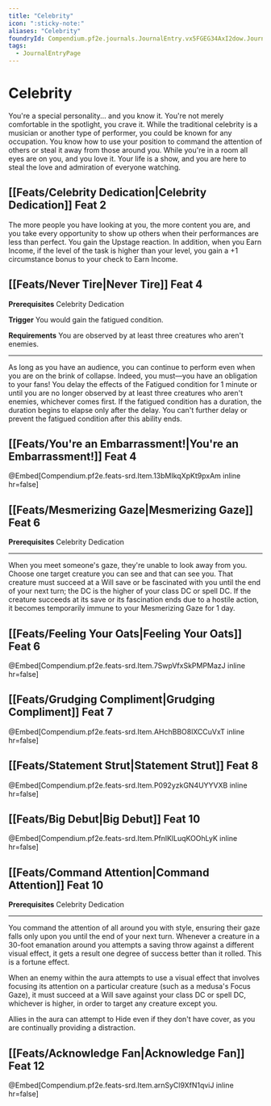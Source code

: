 ```yaml
---
title: "Celebrity"
icon: ":sticky-note:"
aliases: "Celebrity"
foundryId: Compendium.pf2e.journals.JournalEntry.vx5FGEG34AxI2dow.JournalEntryPage.h1zdUIWX1k5PKTnc
tags:
  - JournalEntryPage
---
```


# Celebrity
You're a special personality... and you know it. You're not merely comfortable in the spotlight, you crave it. While the traditional celebrity is a musician or another type of performer, you could be known for any occupation. You know how to use your position to command the attention of others or steal it away from those around you. While you're in a room all eyes are on you, and you love it. Your life is a show, and you are here to steal the love and admiration of everyone watching.

## [[Feats/Celebrity Dedication|Celebrity Dedication]] Feat 2

The more people you have looking at you, the more content you are, and you take every opportunity to show up others when their performances are less than perfect. You gain the Upstage reaction. In addition, when you Earn Income, if the level of the task is higher than your level, you gain a +1 circumstance bonus to your check to Earn Income.

## [[Feats/Never Tire|Never Tire]] Feat 4

**Prerequisites** Celebrity Dedication

**Trigger** You would gain the fatigued condition.

**Requirements** You are observed by at least three creatures who aren't enemies.

* * *

As long as you have an audience, you can continue to perform even when you are on the brink of collapse. Indeed, you must—you have an obligation to your fans! You delay the effects of the Fatigued condition for 1 minute or until you are no longer observed by at least three creatures who aren't enemies, whichever comes first. If the fatigued condition has a duration, the duration begins to elapse only after the delay. You can't further delay or prevent the fatigued condition after this ability ends.

## [[Feats/You're an Embarrassment!|You're an Embarrassment!]] Feat 4

@Embed\[Compendium.pf2e.feats-srd.Item.13bMIkqXpKt9pxAm inline hr=false\]

## [[Feats/Mesmerizing Gaze|Mesmerizing Gaze]] Feat 6

**Prerequisites** Celebrity Dedication

* * *

When you meet someone's gaze, they're unable to look away from you. Choose one target creature you can see and that can see you. That creature must succeed at a Will save or be fascinated with you until the end of your next turn; the DC is the higher of your class DC or spell DC. If the creature succeeds at its save or its fascination ends due to a hostile action, it becomes temporarily immune to your Mesmerizing Gaze for 1 day.

## [[Feats/Feeling Your Oats|Feeling Your Oats]] Feat 6

@Embed\[Compendium.pf2e.feats-srd.Item.7SwpVfxSkPMPMazJ inline hr=false\]

## [[Feats/Grudging Compliment|Grudging Compliment]] Feat 7

@Embed\[Compendium.pf2e.feats-srd.Item.AHchBBO8lXCCuVxT inline hr=false\]

## [[Feats/Statement Strut|Statement Strut]] Feat 8

@Embed\[Compendium.pf2e.feats-srd.Item.P092yzkGN4UYYVXB inline hr=false\]

## [[Feats/Big Debut|Big Debut]] Feat 10

@Embed\[Compendium.pf2e.feats-srd.Item.PfnlKlLuqKOOhLyK inline hr=false\]

## [[Feats/Command Attention|Command Attention]] Feat 10

**Prerequisites** Celebrity Dedication

* * *

You command the attention of all around you with style, ensuring their gaze falls only upon you until the end of your next turn. Whenever a creature in a 30-foot emanation around you attempts a saving throw against a different visual effect, it gets a result one degree of success better than it rolled. This is a fortune effect.

When an enemy within the aura attempts to use a visual effect that involves focusing its attention on a particular creature (such as a medusa's Focus Gaze), it must succeed at a Will save against your class DC or spell DC, whichever is higher, in order to target any creature except you.

Allies in the aura can attempt to Hide even if they don't have cover, as you are continually providing a distraction.

## [[Feats/Acknowledge Fan|Acknowledge Fan]] Feat 12

@Embed\[Compendium.pf2e.feats-srd.Item.arnSyCl9XfN1qviJ inline hr=false\]
